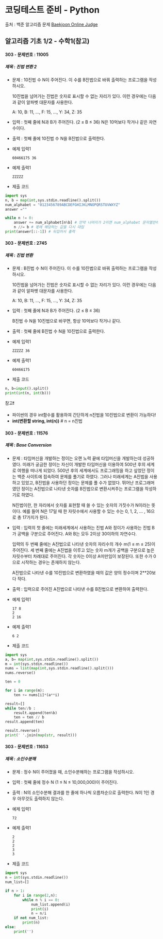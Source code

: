 # 코딩테스트 준비 - Python



출처 : 백준 알고리즘 문제 [Baekjoon Online Judge](https://www.acmicpc.net/)



## 알고리즘 기초 1/2 - 수학1(참고)



#### 303 -  문제번호 : 11005

 ##### 제목 : 진법 변환 2

- 문제 :  10진법 수 N이 주어진다. 이 수를 B진법으로 바꿔 출력하는 프로그램을 작성하시오.

  10진법을 넘어가는 진법은 숫자로 표시할 수 없는 자리가 있다. 이런 경우에는 다음과 같이 알파벳 대문자를 사용한다.

  A: 10, B: 11, ..., F: 15, ..., Y: 34, Z: 35

- 입력 : 첫째 줄에 N과 B가 주어진다. (2 ≤ B ≤ 36) N은 10억보다 작거나 같은 자연수이다.

- 출력 : 첫째 줄에 10진법 수 N을 B진법으로 출력한다.

- 예제 입력1

  ```
  60466175 36
  ```

- 예제 출력1

  ```
  ZZZZZ
  ```

- 제출 코드

```python
import sys
n, b = map(int,sys.stdin.readline().split())
num_alphabet = "0123456789ABCDEFGHIJKLMNOPQRSTUVWXYZ"
answer =""

while n != 0:
    answer += num_alphabet[n%b] # 만약 나머지가 2이면 num_alphabet 문자열안에서 인덱스 2에 해당하는 문자 반환
    n //= b # 몫에 해당하는 값을 다시 대입
print(answer[::-1]) # 뒤집어서 출력
```



#### 303 -  문제번호 : 2745

 ##### 제목 : 진법 변환

- 문제 :  B진법 수 N이 주어진다. 이 수를 10진법으로 바꿔 출력하는 프로그램을 작성하시오.

  10진법을 넘어가는 진법은 숫자로 표시할 수 없는 자리가 있다. 이런 경우에는 다음과 같이 알파벳 대문자를 사용한다.

  A: 10, B: 11, ..., F: 15, ..., Y: 34, Z: 35

- 입력 : 첫째 줄에 N과 B가 주어진다. (2 ≤ B ≤ 36)

  B진법 수 N을 10진법으로 바꾸면, 항상 10억보다 작거나 같다.

- 출력 : 첫째 줄에 B진법 수 N을 10진법으로 출력한다.

- 예제 입력1

  ```
  ZZZZZ 36
  ```

- 예제 출력1

  ```
  60466175
  ```

- 제출 코드

```python
n, b=input().split()
print(int(n, int(b)))
```

참고❗

- 파이썬의 경우 int함수를 활용하여 간단하게 n진법을 10진법으로 변환이 가능하다! 
- **int(변환할 string, int(n))** # n = n진법



#### 303 -  문제번호 : 11576

 ##### 제목 : Base Conversion

- 문제 :  타임머신을 개발하는 정이는 오랜 노력 끝에 타임머신을 개발하는데 성공하였다. 미래가 궁금한 정이는 자신이 개발한 타임머신을 이용하여 500년 후의 세계로 여행을 떠나게 되었다. 500년 후의 세계에서도 프로그래밍을 하고 싶었던 정이는 백준 사이트에 접속하여 문제를 풀기로 하였다. 그러나 미래세계는 A진법을 사용하고 있었고, B진법을 사용하던 정이는 문제를 풀 수가 없었다. 뛰어난 프로그래머였던 정이는 A진법으로 나타낸 숫자를 B진법으로 변환시켜주는 프로그램을 작성하기로 하였다. 

  N진법이란, 한 자리에서 숫자를 표현할 때 쓸 수 있는 숫자의 가짓수가 N이라는 뜻이다. 예를 들어 N은 17일 때 한 자릿수에서 사용할 수 있는 수는 0, 1, 2, ... , 16으로 총 17가지가 된다.

- 입력 : 입력의 첫 줄에는 미래세계에서 사용하는 진법 A와 정이가 사용하는 진법 B가 공백을 구분으로 주어진다. A와 B는 모두 2이상 30이하의 자연수다.

  입력의 두 번째 줄에는 A진법으로 나타낸 숫자의 자리수의 개수 m(1 ≤ m ≤ 25)이 주어진다. 세 번째 줄에는 A진법을 이루고 있는 숫자 m개가 공백을 구분으로 높은 자릿수부터 차례대로 주어진다. 각 숫자는 0이상 A미만임이 보장된다. 또한 수가 0으로 시작하는 경우는 존재하지 않는다.

  A진법으로 나타낸 수를 10진법으로 변환하였을 때의 값은 양의 정수이며 2**20보다 작다.

- 출력 : 입력으로 주어진 A진법으로 나타낸 수를 B진법으로 변환하여 출력한다.

- 예제 입력1

  ```
  17 8
  2
  2 16
  ```

- 예제 출력1

  ```
  6 2
  ```

- 제출 코드

```python
import sys
a, b= map(int,sys.stdin.readline().split())
m = int(sys.stdin.readline())
nums = list(map(int,sys.stdin.readline().split()))
nums.reverse()

ten = 0

for i in range(m):
    ten += nums[i]*(a**i)

result=[]
while ten//b :
    result.append(ten%b)
    ten = ten // b
result.append(ten)

result.reverse()
print(' '.join(map(str, result)))
```



#### 303 -  문제번호 : 11653

 ##### 제목 : 소인수분해

- 문제 :  정수 N이 주어졌을 때, 소인수분해하는 프로그램을 작성하시오.

- 입력 : 첫째 줄에 정수 N (1 ≤ N ≤ 10,000,000)이 주어진다.

- 출력 : N의 소인수분해 결과를 한 줄에 하나씩 오름차순으로 출력한다. N이 1인 경우 아무것도 출력하지 않는다.

- 예제 입력1

  ```
  72
  ```

- 예제 출력1

  ```
  2
  2
  2
  3
  3
  ```

- 제출 코드

```python
import sys
n = int(sys.stdin.readline())
num_list=[]

if n > 1:
    for i in range(2,n):
        while n % i == 0:
            num_list.append(i)
            print(i)
            n = n/i
    if not num_list:
        print(n)
else:
    print('')
```

